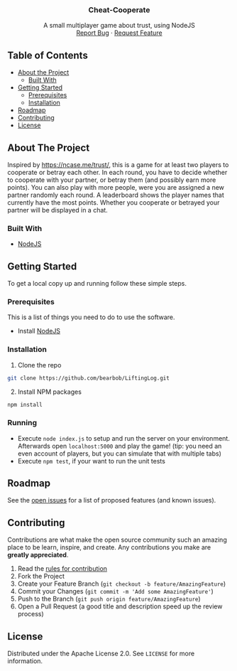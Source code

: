 <!--
*** Using the README template from https://github.com/othneildrew/Best-README-Template
-->

<!-- PROJECT LOGO -->
<p align="center">

  <h3 align="center">Cheat-Cooperate</h3>

  <p align="center">
    A small multiplayer game about trust, using NodeJS
    <br />
    <a href="https://github.com/bearbob/LiftingLog/issues/new">Report Bug</a>
    ·
    <a href="https://github.com/bearbob/LiftingLog/issues">Request Feature</a>
  </p>
</p>



<!-- TABLE OF CONTENTS -->
## Table of Contents

* [About the Project](#about-the-project)
  * [Built With](#built-with)
* [Getting Started](#getting-started)
  * [Prerequisites](#prerequisites)
  * [Installation](#installation)
* [Roadmap](#roadmap)
* [Contributing](#contributing)
* [License](#license)
<!-- * [Acknowledgements](#acknowledgements) -->



<!-- ABOUT THE PROJECT -->
## About The Project

Inspired by https://ncase.me/trust/, this is a game for at least two players to cooperate or betray each other.
In each round, you have to decide whether to cooperate with your partner, or betray them (and possibly earn more points).
You can also play with more people, were you are assigned a new partner randomly each round.
A leaderboard shows the player names that currently have the most points. Whether you cooperate or betrayed your partner will be displayed in a chat.


<!-- [![Product Name Screen Shot][product-screenshot]](https://example.com) -->

### Built With

* [NodeJS](https://nodejs.org/en/download/)


<!-- GETTING STARTED -->
## Getting Started

To get a local copy up and running follow these simple steps.

### Prerequisites

This is  a list of things you need to do to use the software.
* Install [NodeJS](https://nodejs.org/en/download/)


### Installation

1. Clone the repo
```sh
git clone https://github.com/bearbob/LiftingLog.git
```
2. Install NPM packages
```sh
npm install
```

### Running
* Execute `node index.js` to setup and run the server on your environment. Afterwards open `localhost:5000` and play the game! (tip: you need an even account of players, but you can simulate that with multiple tabs)
* Execute `npm test`, if your want to run the unit tests


<!-- ROADMAP -->
## Roadmap

See the [open issues](https://github.com/bearbob/cheat-cooperate/issues) for a list of proposed features (and known issues).



<!-- CONTRIBUTING -->
## Contributing

Contributions are what make the open source community such an amazing place to be learn, inspire, and create. Any contributions you make are **greatly appreciated**.

1. Read the [rules for contribution](./CONTRIBUTING.md)
1. Fork the Project
2. Create your Feature Branch (`git checkout -b feature/AmazingFeature`)
3. Commit your Changes (`git commit -m 'Add some AmazingFeature'`)
4. Push to the Branch (`git push origin feature/AmazingFeature`)
5. Open a Pull Request (a good title and description speed up the review process)



<!-- LICENSE -->
## License

Distributed under the Apache License 2.0. See `LICENSE` for more information.



<!-- ACKNOWLEDGEMENTS -->
<!-- ## Acknowledgements

* []()
* []()

-->



<!-- MARKDOWN LINKS & IMAGES -->
<!-- https://www.markdownguide.org/basic-syntax/#reference-style-links -->
[contributors-shield]: https://img.shields.io/github/contributors/bearbob/repo.svg?style=flat-square
[contributors-url]: https://github.com/bearbob/repo/graphs/contributors
[forks-shield]: https://img.shields.io/github/forks/bearbob/repo.svg?style=flat-square
[forks-url]: https://github.com/bearbob/repo/network/members
[stars-shield]: https://img.shields.io/github/stars/bearbob/repo.svg?style=flat-square
[stars-url]: https://github.com/bearbob/repo/stargazers
[issues-shield]: https://img.shields.io/github/issues/bearbob/repo.svg?style=flat-square
[issues-url]: https://github.com/bearbob/repo/issues
[license-shield]: https://img.shields.io/github/license/bearbob/repo.svg?style=flat-square
[license-url]: https://github.com/bearbob/repo/blob/master/LICENSE.txt
[linkedin-shield]: https://img.shields.io/badge/-LinkedIn-black.svg?style=flat-square&logo=linkedin&colorB=555
[linkedin-url]: https://linkedin.com/in/bearbob
[product-screenshot]: images/screenshot.png
